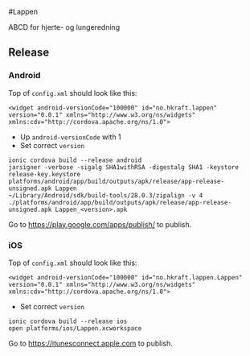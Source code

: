 #Lappen

ABCD for hjerte- og lungeredning

## Release

### Android

Top of `config.xml` should look like this:

```
<widget android-versionCode="100000" id="no.hkraft.lappen" version="0.0.1" xmlns="http://www.w3.org/ns/widgets" xmlns:cdv="http://cordova.apache.org/ns/1.0">
```

* Up `android-versionCode` with 1
* Set correct `version`

```
ionic cordova build --release android
jarsigner -verbose -sigalg SHA1withRSA -digestalg SHA1 -keystore release-key.keystore platforms/android/app/build/outputs/apk/release/app-release-unsigned.apk Lappen
~/Library/Android/sdk/build-tools/28.0.3/zipalign -v 4 ./platforms/android/app/build/outputs/apk/release/app-release-unsigned.apk Lappen_<version>.apk
```

Go to https://play.google.com/apps/publish/ to publish.

### iOS

Top of `config.xml` should look like this:

```
<widget android-versionCode="100000" id="no.hkraft.lappen.Lappen" version="0.0.1" xmlns="http://www.w3.org/ns/widgets" xmlns:cdv="http://cordova.apache.org/ns/1.0">
```

* Set correct `version`

```
ionic cordova build --release ios
open platforms/ios/Lappen.xcworkspace
```

Go to https://itunesconnect.apple.com to publish.
